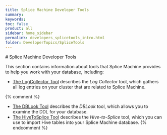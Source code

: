 ```yaml
---
title: Splice Machine Developer Tools
summary:
keywords:
toc: false
product: all
sidebar: home_sidebar
permalink: developers_splicetools_intro.html
folder: DeveloperTopics/SpliceTools
---
```

<section>
<div class="TopicContent" data-swiftype-index="true" markdown="1">
# Splice Machine Developer Tools

This section contains information about tools that Splice Machine provides to help you work with your database, including:

* [The LogCollector Tool](developers_splicetools_logcollector.html) describes the *Log Collector* tool, which gathers all log entries on your cluster that are related to Splice Machine.

{% comment %}
* [The DBLook Tool](developers_splicetools_dblook.html) describes the *DBLook* tool, which allows you to examine the DDL for your database.
* [The HiveToSplice Tool](developers_splicetools_hivetosplice.html) describes the *Hive-to-Splice* tool, which you can use to import Hive tables into your Splice Machine database.
{% endcomment %}

</div>
</section>
